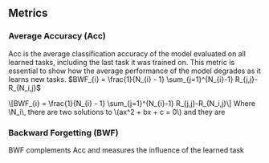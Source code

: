 ---
---

## Metrics

### Average Accuracy (Acc)
Acc is the average classification accuracy of the model evaluated on all learned tasks, including the last task it was trained on. This metric is essential to show how the average performance of the model degrades as it learns new tasks. $BWF_{i} = \frac{1}{N_{i} - 1} \sum_{j=1}^{N_{i}-1} R_{j,j}-R_{N_i,j}$ 

<!DOCTYPE html>
<html>
<head>
  <meta charset="utf-8">
  <meta name="viewport" content="width=device-width">
  <script src="https://polyfill.io/v3/polyfill.min.js?features=es6"></script>
  <script id="MathJax-script" async
          src="https://cdn.jsdelivr.net/npm/mathjax@3/es5/tex-mml-chtml.js">
  </script>
</head>
<body>
<p>
  \[BWF_{i} = \frac{1}{N_{i} - 1} \sum_{j=1}^{N_{i}-1} R_{j,j}-R_{N_i,j}\]
  Where \N_i\, there are two solutions to \(ax^2 + bx + c = 0\) and they are
</p>
</body>
</html>

### Backward Forgetting (BWF)
BWF complements Acc and measures the influence of the learned task
